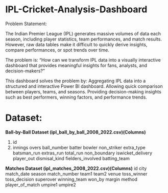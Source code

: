 # IPL-Cricket-Analysis-Dashboard
Problem Statement:

The Indian Premier League (IPL) generates massive volumes of data each season, including player statistics, team performances, and match results. However, raw data tables make it difficult to quickly derive insights, compare performances, or spot trends over time.

The problem is: “How can we transform IPL data into a visually interactive dashboard that provides meaningful insights for fans, analysts, and decision-makers?”

This dashboard solves the problem by:
Aggregating IPL data into a structured and interactive Power BI dashboard.
Allowing quick comparison between players, teams, and seasons.
Providing decision-making insights such as best performers, winning factors, and performance trends.

# Dataset:
**Ball-by-Ball Dataset (ipl_ball_by_ball_2008_2022.csv)(Columns)**
1. id
2. innings
overs
ball_number
batter
bowler
non_striker
extra_type
batsman_run
extras_run
total_run
non_boundary
iswicket_delivery
player_out
dismisal_kind
fielders_involved
batting_team

**Matches Dataset (ipl_matches_2008_2022.csv)(Columns)**
id
city
match_date
season
match_number
team1
team2
venue
toss_winner
toss_decision
superover
winning_team
won_by
margin
method
player_of_match
umpire1
umpire2
